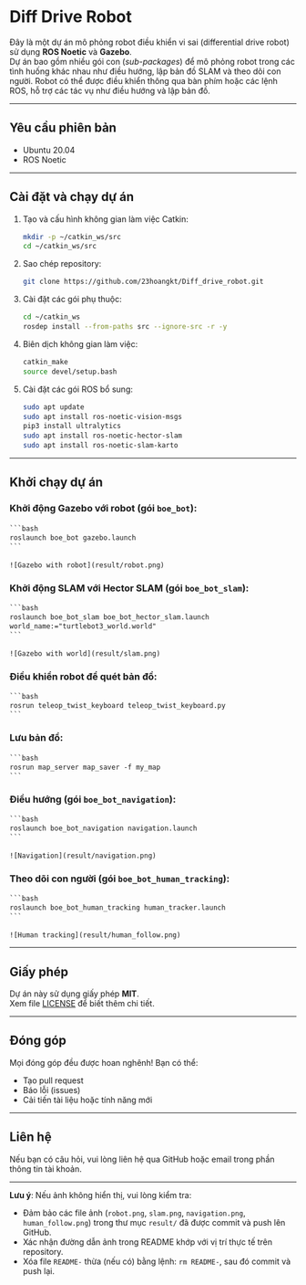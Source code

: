 # Diff Drive Robot

Đây là một dự án mô phỏng robot điều khiển vi sai (differential drive robot) sử dụng **ROS Noetic** và **Gazebo**.  
Dự án bao gồm nhiều gói con (*sub-packages*) để mô phỏng robot trong các tình huống khác nhau như điều hướng, lập bản đồ SLAM và theo dõi con người. Robot có thể được điều khiển thông qua bàn phím hoặc các lệnh ROS, hỗ trợ các tác vụ như điều hướng và lập bản đồ.

---

## Yêu cầu phiên bản

- Ubuntu 20.04
- ROS Noetic

---

## Cài đặt và chạy dự án

1. Tạo và cấu hình không gian làm việc Catkin:
    ```bash
    mkdir -p ~/catkin_ws/src
    cd ~/catkin_ws/src
    ```

2. Sao chép repository:
    ```bash
    git clone https://github.com/23hoangkt/Diff_drive_robot.git
    ```

3. Cài đặt các gói phụ thuộc:
    ```bash
    cd ~/catkin_ws
    rosdep install --from-paths src --ignore-src -r -y
    ```

4. Biên dịch không gian làm việc:
    ```bash
    catkin_make
    source devel/setup.bash
    ```

5. Cài đặt các gói ROS bổ sung:
    ```bash
    sudo apt update
    sudo apt install ros-noetic-vision-msgs
    pip3 install ultralytics
    sudo apt install ros-noetic-hector-slam
    sudo apt install ros-noetic-slam-karto
    ```

---

## Khởi chạy dự án

### Khởi động Gazebo với robot (gói `boe_bot`):
    ```bash
    roslaunch boe_bot gazebo.launch
    ```

    ![Gazebo with robot](result/robot.png) 

### Khởi động SLAM với Hector SLAM (gói `boe_bot_slam`):
    ```bash
    roslaunch boe_bot_slam boe_bot_hector_slam.launch world_name:="turtlebot3_world.world"
    ```

    ![Gazebo with world](result/slam.png)  
    

### Điều khiển robot để quét bản đồ:
    ```bash
    rosrun teleop_twist_keyboard teleop_twist_keyboard.py
    ```

### Lưu bản đồ:
    ```bash
    rosrun map_server map_saver -f my_map
    ```
    
### Điều hướng (gói `boe_bot_navigation`):
    ```bash
    roslaunch boe_bot_navigation navigation.launch
    ```

    ![Navigation](result/navigation.png)  

### Theo dõi con người (gói `boe_bot_human_tracking`):
    ```bash
    roslaunch boe_bot_human_tracking human_tracker.launch
    ```

    ![Human tracking](result/human_follow.png)  

---

## Giấy phép

Dự án này sử dụng giấy phép **MIT**.  
Xem file [LICENSE](LICENSE) để biết thêm chi tiết.

---

## Đóng góp

Mọi đóng góp đều được hoan nghênh! Bạn có thể:

- Tạo pull request
- Báo lỗi (issues)
- Cải tiến tài liệu hoặc tính năng mới

---

## Liên hệ

Nếu bạn có câu hỏi, vui lòng liên hệ qua GitHub hoặc email trong phần thông tin tài khoản.

---

**Lưu ý**: Nếu ảnh không hiển thị, vui lòng kiểm tra:
- Đảm bảo các file ảnh (`robot.png`, `slam.png`, `navigation.png`, `human_follow.png`) trong thư mục `result/` đã được commit và push lên GitHub.
- Xác nhận đường dẫn ảnh trong README khớp với vị trí thực tế trên repository.
- Xóa file `README-` thừa (nếu có) bằng lệnh: `rm README-`, sau đó commit và push lại.
